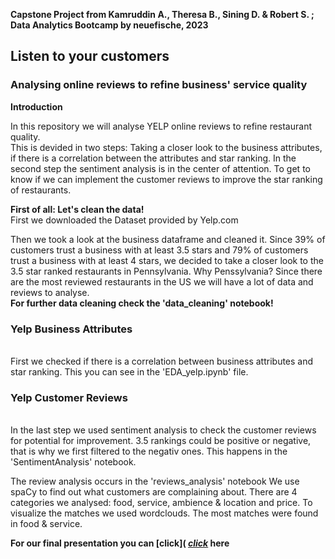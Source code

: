 **Capstone Project from Kamruddin A., Theresa B.,  Sining D. & Robert S. ; Data Analytics Bootcamp by neuefische, 2023**

## Listen to your  customers

### Analysing online reviews to refine business' service quality


**Introduction**

In this repository we will analyse YELP online reviews to refine restaurant quality. 
<br>
This is devided in two steps: Taking a closer look to the business attributes, if there is a correlation between the attributes and star ranking.
In the second step the sentiment analysis is in the center of attention. To get to know if we can implement the customer reviews to improve the star ranking of restaurants.

**First of all: Let's clean the data!**
<br>
First we downloaded the Dataset provided by Yelp.com

Then we took a look at the business dataframe and cleaned it.
Since 39% of customers trust a business with at least 3.5 stars and 79% of customers trust a business with at least 4 stars, we decided to take a closer look to the 3.5 star ranked restaurants in Pennsylvania. Why Penssylvania? Since there are the most reviewed restaurants in the US we will have a lot of data and reviews to analyse.
<br>
**For further data cleaning check the 'data_cleaning' notebook!**
<br>
### Yelp Business Attributes
<br>
First we checked if there is a correlation between business attributes and star ranking.
This you can see in the 'EDA_yelp.ipynb' file.

### Yelp Customer Reviews
<br>
In the last step we used sentiment analysis to check the customer reviews for potential for improvement. 3.5 rankings could be positive or negative, that is why we first filtered to the negativ ones. This happens in the 'SentimentAnalysis' notebook.

The review analysis occurs in the 'reviews_analysis' notebook 
We use spaCy to find out what customers are complaining about.
There are 4 categories we analysed: food, service, ambience & location and price. To visualize the matches we used wordclouds. 
The most matches were found in food & service. 


**For our final presentation you can  [click]( [*click*](https://www.canva.com/design/DAF0avXAMVE/k72AP0zTyQgdv65lY87ZMg/view) here**

